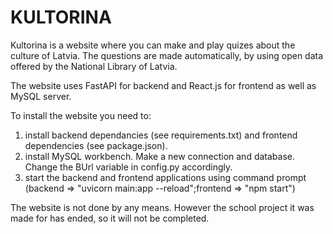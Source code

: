 # KULTORINA

Kultorina is a website where you can make and play quizes about the culture of Latvia. The questions are made automatically, by using open data offered by the National Library of Latvia. 

The website uses FastAPI for backend and React.js for frontend as well as MySQL server.

To install the website you need to:
1. install backend dependancies (see requirements.txt) and frontend dependencies (see package.json).
2. install MySQL workbench. Make a new connection and database. Change the BUrl variable in config.py accordingly.
3. start the backend and frontend applications using command prompt (backend => "uvicorn main:app --reload";frontend => "npm start")

The website is not done by any means. However the school project it was made for has ended, so it will not be completed.


